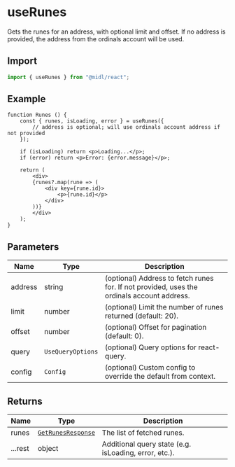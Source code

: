 # useRunes

Gets the runes for an address, with optional limit and offset. If no address is provided, the address from the ordinals account will be used.

## Import

```ts
import { useRunes } from "@midl/react";
```

## Example

```tsx
function Runes () {
    const { runes, isLoading, error } = useRunes({
        // address is optional; will use ordinals account address if not provided
    });

    if (isLoading) return <p>Loading...</p>;
    if (error) return <p>Error: {error.message}</p>;

    return (
        <div>
        {runes?.map(rune => (
            <div key={rune.id}>
                <p>{rune.id}</p>
            </div>
        ))}
        </div>
    );
}
```

## Parameters

| Name    | Type              | Description                                                                                |
| ------- | ----------------- | ------------------------------------------------------------------------------------------ |
| address | string            | (optional) Address to fetch runes for. If not provided, uses the ordinals account address. |
| limit   | number            | (optional) Limit the number of runes returned (default: 20).                               |
| offset  | number            | (optional) Offset for pagination (default: 0).                                             |
| query   | `UseQueryOptions` | (optional) Query options for react-query.                                                  |
| config  | `Config`          | (optional) Custom config to override the default from context.                             |

## Returns

| Name    | Type                                                          | Description                                           |
| ------- | ------------------------------------------------------------- | ----------------------------------------------------- |
| runes   | [`GetRunesResponse`](../actions/getRunes.md#getrunesresponse) | The list of fetched runes.                            |
| ...rest | object                                                        | Additional query state (e.g. isLoading, error, etc.). |

